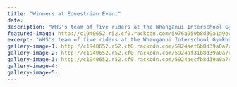 ```yaml
---
title: "Winners at Equestrian Event"
date: 
description: "WHS's team of five riders at the Whanganui Interschool Gymkhana came away as winners..."
featured-image: http://c1940652.r52.cf0.rackcdn.com/5976a959b8d39a1a9e000b31/Emma-cup--2-others-webwith-ribbons--LW.jpg
excerpt: "WHS's team of five riders at the Whanganui Interschool Gymkhana came away as winners."
gallery-image-1: http://c1940652.r52.cf0.rackcdn.com/5924aef6b8d39a0a7c00076c/4-whs-girls-on-horses.jpg
gallery-image-2: http://c1940652.r52.cf0.rackcdn.com/5924af31b8d39a0a7c000770/Emma-Forrester-holding-cup-and-ribbons.jpg
gallery-image-3: http://c1940652.r52.cf0.rackcdn.com/5924aecfb8d39a0a7c000768/Emma-cup--2-others-with-ribbons--LW.jpg
gallery-image-4: 
gallery-image-5: 
---
```

